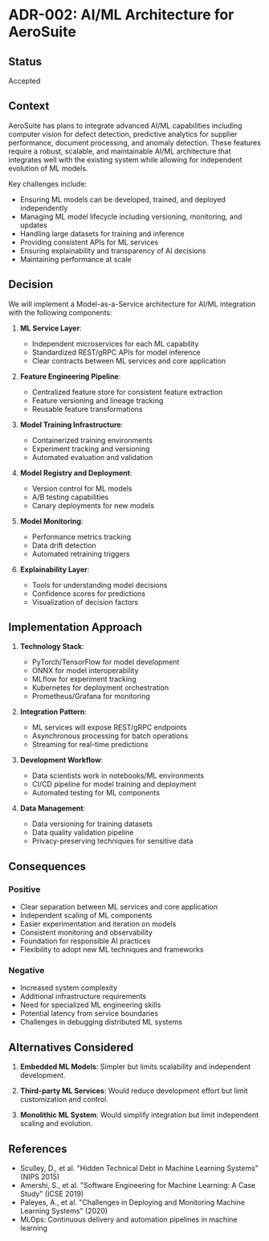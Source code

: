 # ADR-002: AI/ML Architecture for AeroSuite

## Status

Accepted

## Context

AeroSuite has plans to integrate advanced AI/ML capabilities including computer vision for defect detection, predictive analytics for supplier performance, document processing, and anomaly detection. These features require a robust, scalable, and maintainable AI/ML architecture that integrates well with the existing system while allowing for independent evolution of ML models.

Key challenges include:
- Ensuring ML models can be developed, trained, and deployed independently
- Managing ML model lifecycle including versioning, monitoring, and updates
- Handling large datasets for training and inference
- Providing consistent APIs for ML services
- Ensuring explainability and transparency of AI decisions
- Maintaining performance at scale

## Decision

We will implement a Model-as-a-Service architecture for AI/ML integration with the following components:

1. **ML Service Layer**:
   - Independent microservices for each ML capability
   - Standardized REST/gRPC APIs for model inference
   - Clear contracts between ML services and core application

2. **Feature Engineering Pipeline**:
   - Centralized feature store for consistent feature extraction
   - Feature versioning and lineage tracking
   - Reusable feature transformations

3. **Model Training Infrastructure**:
   - Containerized training environments
   - Experiment tracking and versioning
   - Automated evaluation and validation

4. **Model Registry and Deployment**:
   - Version control for ML models
   - A/B testing capabilities
   - Canary deployments for new models

5. **Model Monitoring**:
   - Performance metrics tracking
   - Data drift detection
   - Automated retraining triggers

6. **Explainability Layer**:
   - Tools for understanding model decisions
   - Confidence scores for predictions
   - Visualization of decision factors

## Implementation Approach

1. **Technology Stack**:
   - PyTorch/TensorFlow for model development
   - ONNX for model interoperability
   - MLflow for experiment tracking
   - Kubernetes for deployment orchestration
   - Prometheus/Grafana for monitoring

2. **Integration Pattern**:
   - ML services will expose REST/gRPC endpoints
   - Asynchronous processing for batch operations
   - Streaming for real-time predictions

3. **Development Workflow**:
   - Data scientists work in notebooks/ML environments
   - CI/CD pipeline for model training and deployment
   - Automated testing for ML components

4. **Data Management**:
   - Data versioning for training datasets
   - Data quality validation pipeline
   - Privacy-preserving techniques for sensitive data

## Consequences

### Positive

- Clear separation between ML services and core application
- Independent scaling of ML components
- Easier experimentation and iteration on models
- Consistent monitoring and observability
- Foundation for responsible AI practices
- Flexibility to adopt new ML techniques and frameworks

### Negative

- Increased system complexity
- Additional infrastructure requirements
- Need for specialized ML engineering skills
- Potential latency from service boundaries
- Challenges in debugging distributed ML systems

## Alternatives Considered

1. **Embedded ML Models**: Simpler but limits scalability and independent development.

2. **Third-party ML Services**: Would reduce development effort but limit customization and control.

3. **Monolithic ML System**: Would simplify integration but limit independent scaling and evolution.

## References

- Sculley, D., et al. "Hidden Technical Debt in Machine Learning Systems" (NIPS 2015)
- Amershi, S., et al. "Software Engineering for Machine Learning: A Case Study" (ICSE 2019)
- Paleyes, A., et al. "Challenges in Deploying and Monitoring Machine Learning Systems" (2020)
- MLOps: Continuous delivery and automation pipelines in machine learning 